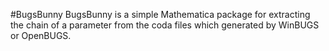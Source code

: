 #BugsBunny
BugsBunny is a simple Mathematica package for extracting the chain of a parameter from the coda files which generated by WinBUGS or OpenBUGS.
